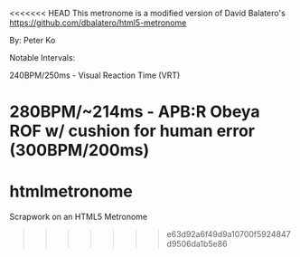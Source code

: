 <<<<<<< HEAD
This metronome is a modified version of David Balatero's https://github.com/dbalatero/html5-metronome

By: Peter Ko

Notable Intervals:

240BPM/250ms - Visual Reaction Time (VRT)

280BPM/~214ms - APB:R Obeya ROF w/ cushion for human error (300BPM/200ms)
=======
# htmlmetronome
Scrapwork on an HTML5 Metronome
>>>>>>> e63d92a6f49d9a10700f5924847d9506da1b5e86
